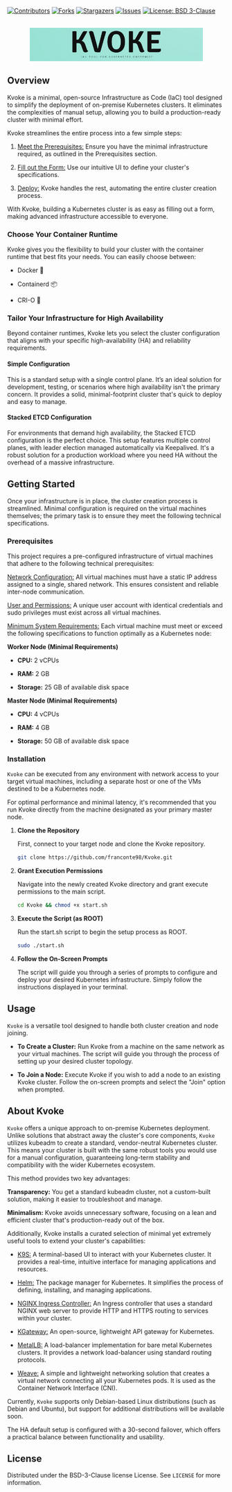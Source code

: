 <a id="readme-top"></a>

[![Contributors][contributors-shield]][contributors-url]
[![Forks][forks-shield]][forks-url]
[![Stargazers][stars-shield]][stars-url]
[![Issues][issues-shield]][issues-url]
[![License: BSD 3-Clause][license-shield]][license-url]

<br />
<div align="center">
  <a href="https://github.com/franconte98/Kvoke">
    <img src="Resources/Logo-Kvoke.png" alt="Logo" width="400">
  </a>
</div>

## Overview

Kvoke is a minimal, open-source Infrastructure as Code (IaC) tool designed to simplify the deployment of on-premise Kubernetes clusters. It eliminates the complexities of manual setup, allowing you to build a production-ready cluster with minimal effort.

Kvoke streamlines the entire process into a few simple steps:

1. <ins>Meet the Prerequisites:</ins> Ensure you have the minimal infrastructure required, as outlined in the Prerequisites section.

2. <ins>Fill out the Form:</ins> Use our intuitive UI to define your cluster's specifications.

3. <ins>Deploy:</ins> Kvoke handles the rest, automating the entire cluster creation process.

With Kvoke, building a Kubernetes cluster is as easy as filling out a form, making advanced infrastructure accessible to everyone.

### Choose Your Container Runtime

Kvoke gives you the flexibility to build your cluster with the container runtime that best fits your needs. You can easily choose between:

- Docker 🐳

- Containerd 📦

- CRI-O 🐧

### Tailor Your Infrastructure for High Availability

Beyond container runtimes, Kvoke lets you select the cluster configuration that aligns with your specific high-availability (HA) and reliability requirements.

#### Simple Configuration

This is a standard setup with a single control plane. It’s an ideal solution for development, testing, or scenarios where high availability isn't the primary concern. It provides a solid, minimal-footprint cluster that's quick to deploy and easy to manage.

#### Stacked ETCD Configuration

For environments that demand high availability, the Stacked ETCD configuration is the perfect choice. This setup features multiple control planes, with leader election managed automatically via Keepalived. It's a robust solution for a production workload where you need HA without the overhead of a massive infrastructure.

## Getting Started

Once your infrastructure is in place, the cluster creation process is streamlined. Minimal configuration is required on the virtual machines themselves; the primary task is to ensure they meet the following technical specifications.

### Prerequisites

This project requires a pre-configured infrastructure of virtual machines that adhere to the following technical prerequisites:

<ins>Network Configuration:</ins> All virtual machines must have a static IP address assigned to a single, shared network. This ensures consistent and reliable inter-node communication.

<ins>User and Permissions:</ins> A unique user account with identical credentials and sudo privileges must exist across all virtual machines.

<ins>Minimum System Requirements:</ins> Each virtual machine must meet or exceed the following specifications to function optimally as a Kubernetes node:

<b>Worker Node (Minimal Requirements)</b>

- <b>CPU:</b> 2 vCPUs

- <b>RAM:</b> 2 GB

- <b>Storage:</b> 25 GB of available disk space

<b>Master Node (Minimal Requirements)</b>

- <b>CPU:</b> 4 vCPUs

- <b>RAM:</b> 4 GB

- <b>Storage:</b> 50 GB of available disk space


### Installation

`Kvoke` can be executed from any environment with network access to your target virtual machines, including a separate host or one of the VMs destined to be a Kubernetes node.

For optimal performance and minimal latency, it's recommended that you run Kvoke directly from the machine designated as your primary master node.

1. <b>Clone the Repository</b>

   First, connect to your target node and clone the Kvoke repository.
   ```sh
   git clone https://github.com/franconte98/Kvoke.git
   ```
2. <b>Grant Execution Permissions</b>

   Navigate into the newly created Kvoke directory and grant execute permissions to the main script.
   ```sh
   cd Kvoke && chmod +x start.sh
   ```
3. <b>Execute the Script (as ROOT)</b>

   Run the start.sh script to begin the setup process as ROOT.
   ```sh
   sudo ./start.sh
   ```
4. <b>Follow the On-Screen Prompts</b>

   The script will guide you through a series of prompts to configure and deploy your desired Kubernetes infrastructure. Simply follow the instructions displayed in your terminal.

## Usage

`Kvoke` is a versatile tool designed to handle both cluster creation and node joining.

- <b>To Create a Cluster:</b> Run Kvoke from a machine on the same network as your virtual machines. The script will guide you through the process of setting up your desired cluster topology.

- <b>To Join a Node:</b> Execute Kvoke if you wish to add a node to an existing Kvoke cluster. Follow the on-screen prompts and select the "Join" option when prompted.

## About Kvoke

`Kvoke` offers a unique approach to on-premise Kubernetes deployment. Unlike solutions that abstract away the cluster's core components, `Kvoke` utilizes kubeadm to create a standard, vendor-neutral Kubernetes cluster. This means your cluster is built with the same robust tools you would use for a manual configuration, guaranteeing long-term stability and compatibility with the wider Kubernetes ecosystem.

This method provides two key advantages:

<b>Transparency:</b> You get a standard kubeadm cluster, not a custom-built solution, making it easier to troubleshoot and manage.

<b>Minimalism:</b> Kvoke avoids unnecessary software, focusing on a lean and efficient cluster that's production-ready out of the box.

Additionally, Kvoke installs a curated selection of minimal yet extremely useful tools to extend your cluster's capabilities:

- <ins>K9S:</ins> A terminal-based UI to interact with your Kubernetes cluster. It provides a real-time, intuitive interface for managing applications and resources.

- <ins>Helm:</ins> The package manager for Kubernetes. It simplifies the process of defining, installing, and managing applications.

- <ins>NGINX Ingress Controller:</ins> An Ingress controller that uses a standard NGINX web server to provide HTTP and HTTPS routing to services within your cluster.

- <ins>KGateway:</ins> An open-source, lightweight API gateway for Kubernetes.

- <ins>MetalLB:</ins> A load-balancer implementation for bare metal Kubernetes clusters. It provides a network load-balancer using standard routing protocols.

- <ins>Weave:</ins> A simple and lightweight networking solution that creates a virtual network connecting all your Kubernetes pods. It is used as the Container Network Interface (CNI).

Currently, `Kvoke` supports only Debian-based Linux distributions (such as Debian and Ubuntu), but support for additional distributions will be available soon.

The HA default setup is configured with a 30-second failover, which offers a practical balance between functionality and usability.

## License

Distributed under the BSD-3-Clause license License. See `LICENSE` for more information.

[contributors-shield]: https://img.shields.io/github/contributors/franconte98/Kvoke.svg?style=for-the-badge
[contributors-url]: https://github.com/franconte98/Kvoke/graphs/contributors
[forks-shield]: https://img.shields.io/github/forks/franconte98/Kvoke.svg?style=for-the-badge
[forks-url]: https://github.com/franconte98/Kvoke/forks
[stars-shield]: https://img.shields.io/github/stars/franconte98/Kvoke.svg?style=for-the-badge
[stars-url]: https://github.com/franconte98/Kvoke/stargazers
[issues-shield]: https://img.shields.io/github/issues/franconte98/Kvoke.svg?style=for-the-badge
[issues-url]: https://github.com/franconte98/Kvoke/issues
[license-shield]: https://img.shields.io/badge/License-BSD%203--Clause-blue.svg?style=for-the-badge
[license-url]: https://github.com/franconte98/Kvoke/blob/main/LICENSE

[product-screenshot]: images/screenshot.png
